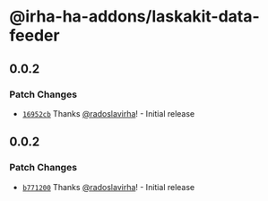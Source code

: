 # @irha-ha-addons/laskakit-data-feeder

## 0.0.2

### Patch Changes

- [`16952cb`](https://github.com/radoslavirha/ha-addons/commit/16952cb3b94823f919f3a5af2960786ebd80519a) Thanks [@radoslavirha](https://github.com/radoslavirha)! - Initial release

## 0.0.2

### Patch Changes

- [`b771200`](https://github.com/radoslavirha/ha-addons/commit/b771200f366bfdcdddabd85830bb43af71667354) Thanks [@radoslavirha](https://github.com/radoslavirha)! - Initial release
